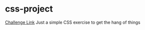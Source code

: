 # css-project
[Challenge Link](https://www.frontendmentor.io/challenges/huddle-landing-page-with-curved-sections-5ca5ecd01e82137ec91a50f2)
Just a simple CSS exercise to get the hang of things
